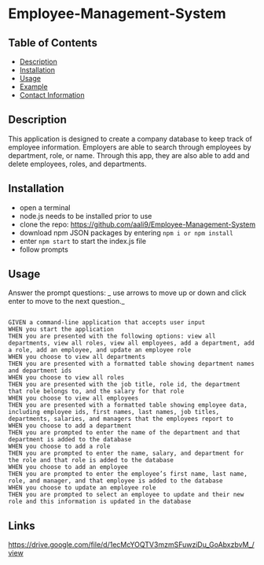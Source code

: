 # Employee-Management-System

## Table of Contents

- [Description](#description)
- [Installation](#installation)
- [Usage](#usage)
- [Example](#examples)
- [Contact Information](#contact)

## Description

This application is designed to create a company database to keep track of employee information. Employers are able to search through employees by department, role, or name. Through this app, they are also able to add and delete employees, roles, and departments.

## Installation

- open a terminal 
- node.js needs to be installed prior to use
- clone the repo: https://github.com/aali9/Employee-Management-System
- download npm JSON packages by entering `npm i or npm install`
- enter `npm start` to start the index.js file
- follow prompts

## Usage

Answer the prompt questions: _ use arrows to move up or down and click enter to move to the next question._

```

GIVEN a command-line application that accepts user input
WHEN you start the application
THEN you are presented with the following options: view all departments, view all roles, view all employees, add a department, add a role, add an employee, and update an employee role
WHEN you choose to view all departments
THEN you are presented with a formatted table showing department names and department ids
WHEN you choose to view all roles
THEN you are presented with the job title, role id, the department that role belongs to, and the salary for that role
WHEN you choose to view all employees
THEN you are presented with a formatted table showing employee data, including employee ids, first names, last names, job titles, departments, salaries, and managers that the employees report to
WHEN you choose to add a department
THEN you are prompted to enter the name of the department and that department is added to the database
WHEN you choose to add a role
THEN you are prompted to enter the name, salary, and department for the role and that role is added to the database
WHEN you choose to add an employee
THEN you are prompted to enter the employee’s first name, last name, role, and manager, and that employee is added to the database
WHEN you choose to update an employee role
THEN you are prompted to select an employee to update and their new role and this information is updated in the database 

```
## Links 

https://drive.google.com/file/d/1ecMcYOQTV3mzmSFuwziDu_GoAbxzbvM_/view

